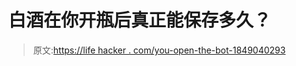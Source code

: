 # 白酒在你开瓶后真正能保存多久？

> 原文:[https://life hacker . com/you-open-the-bot-1849040293](https://lifehacker.com/how-long-does-liquor-really-last-after-you-open-the-bot-1849040293)